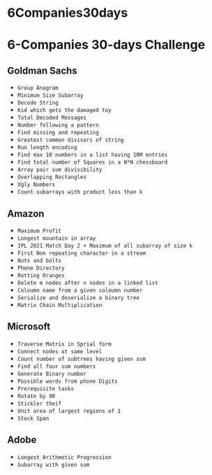 # 6Companies30days
# 6-Companies 30-days Challenge

## Goldman Sachs
* `Group Anagram`
* `Minimum Size Subarray`
* `Decode String`
* `Kid which gets the damaged toy`
* `Total Decoded Messages`
* `Number following a pattern`
* `Find missing and repeating`
* `Greatest common divisors of string`
* `Run length encoding`
* `Find max 10 numbers in a list having 10M entries`
* `Find total number of Squares in a N*N chessboard`
* `Array pair sum divisibility`
* `Overlapping Rectangles`
* `Ugly Numbers`
* `Count subarrays with product less than k`


## Amazon
* `Maximum Profit`
* `Longest mountain in array`
* `IPL 2021 Match Day 2 + Maximum of all subarray of size k`
* `First Non repeating character in a stream`
* `Nuts and bolts`
* `Phone Directory`
* `Rotting Oranges`
* `Delete m nodes after n nodes in a linked list`
* `Coloumn name from a given coloumn number`
* `Serialize and deserialize a binary tree`
* `Matrix Chain Multiplication`

## Microsoft
* `Traverse Matrix in Sprial form`
* `Connect nodes at same level`
* `Count number of subtrees having given sum`
* `Find all four sum numbers`
* `Generate Binary number`
* `Possible words from phone Digits`
* `Prerequisite tasks`
* `Rotate by 90`
* `Stickler theif`
* `Unit area of largest regions of 1`
* `Stock Span`

## Adobe
* `Longest Arithmetic Progression`
* `Subarray with given sum`
